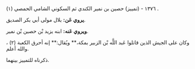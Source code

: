 ١٣٧٦ - (تمييز) حصين بن نمير الكندي ثم السكوني الشامي الحمصي (١) .

**يروي عَن:** بلال مولى أبي بكر الصديق.

**ويروي عَنه:** ابنه يزيد بْن حصين بْن نمير.

وكان على الجيش الذين قاتلوا عَبد اللَّه بْن الزبير بمكة،** ويُقال:** إنه أحرق الكعبة (٢) ، والله أعلم.

ذكرناه للتمييز بينهما.
